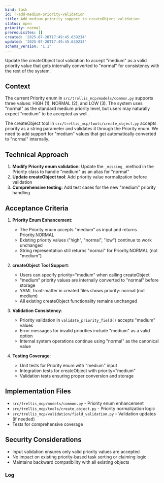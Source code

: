 ```yaml
---
kind: task
id: T-add-medium-priority-validation
title: Add medium priority support to createObject validation
status: open
priority: normal
prerequisites: []
created: '2025-07-20T17:49:45.639234'
updated: '2025-07-20T17:49:45.639234'
schema_version: '1.1'
---
```

Update the createObject tool validation to accept "medium" as a valid priority value that gets internally converted to "normal" for consistency with the rest of the system.

## Context

The current Priority enum in `src/trellis_mcp/models/common.py` supports three values: HIGH (1), NORMAL (2), and LOW (3). The system uses "normal" as the standard medium priority level, but users may naturally expect "medium" to be accepted as well.

The createObject tool in `src/trellis_mcp/tools/create_object.py` accepts priority as a string parameter and validates it through the Priority enum. We need to add support for "medium" values that get automatically converted to "normal" internally.

## Technical Approach

1. **Modify Priority enum validation**: Update the `_missing_` method in the Priority class to handle "medium" as an alias for "normal"
2. **Update createObject tool**: Add priority value normalization before validation
3. **Comprehensive testing**: Add test cases for the new "medium" priority handling

## Acceptance Criteria

1. **Priority Enum Enhancement**:
   - The Priority enum accepts "medium" as input and returns Priority.NORMAL
   - Existing priority values ("high", "normal", "low") continue to work unchanged
   - String representation still returns "normal" for Priority.NORMAL (not "medium")

2. **createObject Tool Support**:
   - Users can specify priority="medium" when calling createObject
   - "medium" priority values are internally converted to "normal" before storage
   - YAML front-matter in created files shows priority: normal (not medium)
   - All existing createObject functionality remains unchanged

3. **Validation Consistency**:
   - Priority validation in `validate_priority_field()` accepts "medium" values
   - Error messages for invalid priorities include "medium" as a valid option
   - Internal system operations continue using "normal" as the canonical value

4. **Testing Coverage**:
   - Unit tests for Priority enum with "medium" input
   - Integration tests for createObject with priority="medium"
   - Validation tests ensuring proper conversion and storage

## Implementation Files

- `src/trellis_mcp/models/common.py` - Priority enum enhancement
- `src/trellis_mcp/tools/create_object.py` - Priority normalization logic
- `src/trellis_mcp/validation/field_validation.py` - Validation updates (if needed)
- Tests for comprehensive coverage

## Security Considerations

- Input validation ensures only valid priority values are accepted
- No impact on existing priority-based task sorting or claiming logic
- Maintains backward compatibility with all existing objects

### Log

